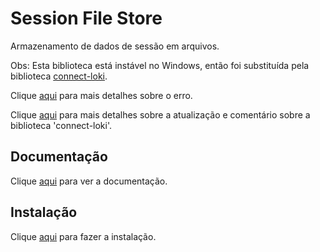# Session File Store

Armazenamento de dados de sessão em arquivos.

Obs: Esta biblioteca está instável no Windows, então foi substituída pela biblioteca [connect-loki](connect-loki.md).

Clique [aqui](https://github.com/valery-barysok/session-file-store/issues/51) para mais detalhes sobre o erro.

Clique [aqui](https://github.com/isaacs/node-graceful-fs/issues/104) para mais detalhes sobre a atualização e comentário sobre a biblioteca 'connect-loki'.

## Documentação

Clique [aqui](https://github.com/valery-barysok/session-file-store) para ver a documentação.

## Instalação

Clique [aqui](https://www.npmjs.com/package/session-file-store) para fazer a instalação.
